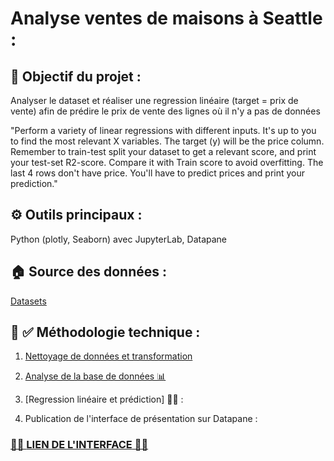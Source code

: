 # Analyse ventes de maisons à Seattle :

## 🎯 Objectif du projet :

Analyser le dataset et réaliser une regression linéaire (target = prix de vente) afin de prédire le prix de vente des lignes où il n'y a pas de données

"Perform a variety of linear regressions with different inputs. It's up to you to find the most relevant X variables. The target (y) will be the price column. Remember to train-test split your dataset to get a relevant score, and print your test-set R2-score. Compare it with Train score to avoid overfitting.
The last 4 rows don't have price. You'll have to predict prices and print your prediction."

## ⚙️ Outils principaux : 
Python (plotly, Seaborn) avec JupyterLab, Datapane 

## 🏠 Source des données :  
[Datasets](https://raw.githubusercontent.com/murpi/wilddata/master/quests/kc_house_data.csv)


## 📎 ✅ Méthodologie technique :

1) [Nettoyage de données et transformation](https://github.com/CamilleMagnette/festival/blob/main/JUPITERLAB/notebook%20choix%20du%20dataset%20et%20problematique.ipynb)

2) [Analyse de la base de données 📊](https://github.com/CamilleMagnette/festival/blob/main/JUPITERLAB/Analyse_des_datasets_hackathon.ipynb)

3) [Regression linéaire et prédiction] 👨‍💻  :
  
4) Publication de l'interface de présentation sur Datapane :

### [🌸🌸 **LIEN DE L'INTERFACE** 🌸🌸](https://cloud.datapane.com/reports/VkGQ523/regression-house-sales/)
